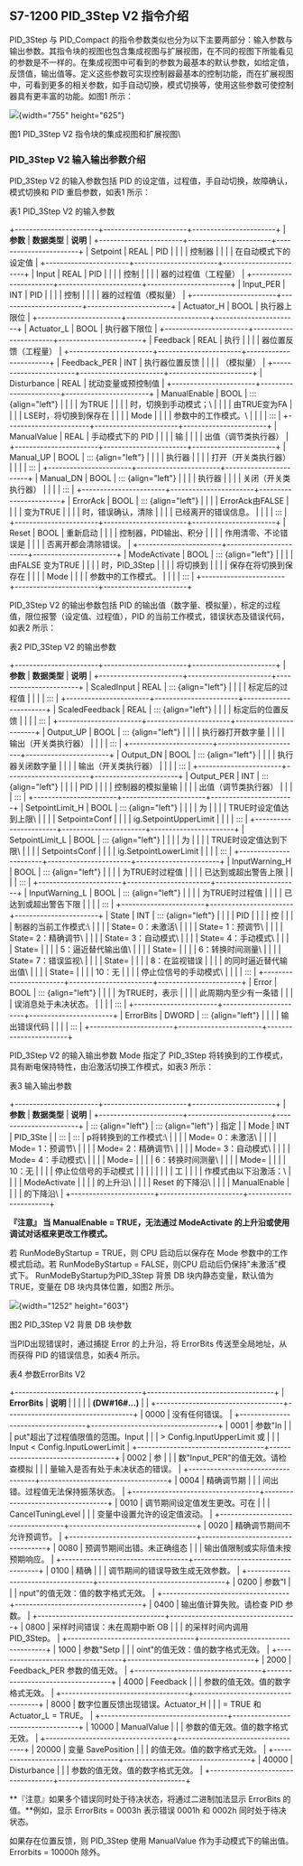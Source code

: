 ## S7-1200 PID_3Step V2 指令介绍

PID_3Step 与 PID_Compact
的指令参数类似也分为以下主要两部分：输入参数与输出参数。其指令块的视图也包含集成视图与扩展视图，在不同的视图下所能看见的参数是不一样的。在集成视图中可看到的参数为最基本的默认参数，如给定值，反馈值，输出值等。定义这些参数可实现控制器最基本的控制功能，而在扩展视图中，可看到更多的相关参数，如手自动切换，模式切换等，使用这些参数可使控制器具有更丰富的功能。如图1
所示：

![](images/1-1.JPG){width="755" height="625"}

图1 PID_3Step V2 指令块的集成视图和扩展视图\

### PID_3Step V2 输入输出参数介绍

PID_3Step V2 的输入参数包括 PID
的设定值，过程值，手自动切换，故障确认，模式切换和 PID 重启参数，如表1
所示：

表1 PID_3Step V2 的输入参数

+-----------------------+-----------------------+-----------------------+
| **参数**              | **数据类型**          | **说明**              |
+-----------------------+-----------------------+-----------------------+
| Setpoint              | REAL                  | PID                   |
|                       |                       | 控制器                |
|                       |                       | 在自动模式下的设定值  |
+-----------------------+-----------------------+-----------------------+
| Input                 | REAL                  | PID                   |
|                       |                       | 控制                  |
|                       |                       | 器的过程值（工程量）  |
+-----------------------+-----------------------+-----------------------+
| Input_PER             | INT                   | PID                   |
|                       |                       | 控制                  |
|                       |                       | 器的过程值（模拟量）  |
+-----------------------+-----------------------+-----------------------+
| Actuator_H            | BOOL                  | 执行器上限位          |
+-----------------------+-----------------------+-----------------------+
| Actuator_L            | BOOL                  | 执行器下限位          |
+-----------------------+-----------------------+-----------------------+
| Feedback              | REAL                  | 执行                  |
|                       |                       | 器位置反馈（工程量）  |
+-----------------------+-----------------------+-----------------------+
| Feedback_PER          | INT                   | 执行器位置反馈        |
|                       |                       | （模拟量）            |
+-----------------------+-----------------------+-----------------------+
| Disturbance           | REAL                  | 扰动变量或预控制值    |
+-----------------------+-----------------------+-----------------------+
| ManualEnable          | BOOL                  | ::: {align="left"}    |
|                       |                       | 为TRUE                |
|                       |                       | 时，切换到手动模式；\ |
|                       |                       | 由TRUE变为FA          |
|                       |                       | LSE时，将切换到保存在 |
|                       |                       | Mode                  |
|                       |                       | 参数中的工作模式。\   |
|                       |                       | :::                   |
+-----------------------+-----------------------+-----------------------+
| ManualValue           | REAL                  | 手动模式下的 PID      |
|                       |                       | 输                    |
|                       |                       | 出值（调节类执行器）  |
+-----------------------+-----------------------+-----------------------+
| Manual_UP             | BOOL                  | ::: {align="left"}    |
|                       |                       | 执行器                |
|                       |                       | 打开（开关类执行器）  |
|                       |                       | :::                   |
+-----------------------+-----------------------+-----------------------+
| Manual_DN             | BOOL                  | ::: {align="left"}    |
|                       |                       | 执行器                |
|                       |                       | 关闭（开关类执行器）  |
|                       |                       | :::                   |
+-----------------------+-----------------------+-----------------------+
| ErrorAck              | BOOL                  | ::: {align="left"}    |
|                       |                       | ErrorAck由FALSE       |
|                       |                       | 变为TRUE              |
|                       |                       | 时，错误确认，清除    |
|                       |                       | 已经离开的错误信息。  |
|                       |                       | :::                   |
+-----------------------+-----------------------+-----------------------+
| Reset                 | BOOL                  | 重新启动              |
|                       |                       | 控制器，PID输出、积分 |
|                       |                       | 作用清零、不论错误是  |
|                       |                       | 否离开都会清除错误。  |
+-----------------------+-----------------------+-----------------------+
| ModeActivate          | BOOL                  | ::: {align="left"}    |
|                       |                       | 由FALSE 变为TRUE      |
|                       |                       | 时，PID_3Step         |
|                       |                       | 将切换到              |
|                       |                       | 保存在将切换到保存在  |
|                       |                       | Mode                  |
|                       |                       | 参数中的工作模式。    |
|                       |                       | :::                   |
+-----------------------+-----------------------+-----------------------+

PID_3Step V2 的输出参数包括 PID
的输出值（数字量、模拟量），标定的过程值，限位报警（设定值、过程值），PID
的当前工作模式，错误状态及错误代码，如表2 所示：

表2 PID_3Step V2 的输出参数

+-----------------------+-----------------------+-----------------------+
| **参数**              | **数据类型**          | **说明**              |
+-----------------------+-----------------------+-----------------------+
| ScaledInput           | REAL                  | ::: {align="left"}    |
|                       |                       | 标定后的过程值        |
|                       |                       | :::                   |
+-----------------------+-----------------------+-----------------------+
| ScaledFeedback        | REAL                  | ::: {align="left"}    |
|                       |                       | 标定后的位置反馈      |
|                       |                       | :::                   |
+-----------------------+-----------------------+-----------------------+
| Output_UP             | BOOL                  | ::: {align="left"}    |
|                       |                       | 执行器打开数字量      |
|                       |                       | 输出（开关类执行器）  |
|                       |                       | :::                   |
+-----------------------+-----------------------+-----------------------+
| Output_DN             | BOOL                  | ::: {align="left"}    |
|                       |                       | 执行器关闭数字量      |
|                       |                       | 输出（开关类执行器）  |
|                       |                       | :::                   |
+-----------------------+-----------------------+-----------------------+
| Output_PER            | INT                   | ::: {align="left"}    |
|                       |                       | PID                   |
|                       |                       | 控制器的模拟量输      |
|                       |                       | 出值（调节类执行器）  |
|                       |                       | :::                   |
+-----------------------+-----------------------+-----------------------+
| SetpointLimit_H       | BOOL                  | ::: {align="left"}    |
|                       |                       | 为                    |
|                       |                       | TRUE时设定值达到上限\ |
|                       |                       | Setpoint≥Conf         |
|                       |                       | ig.SetpointUpperLimit |
|                       |                       | :::                   |
+-----------------------+-----------------------+-----------------------+
| SetpointLimit_L       | BOOL                  | ::: {align="left"}    |
|                       |                       | 为                    |
|                       |                       | TRUE时设定值达到下限\ |
|                       |                       | Setpoint≤Conf         |
|                       |                       | ig.SetpointLowerLimit |
|                       |                       | :::                   |
+-----------------------+-----------------------+-----------------------+
| InputWarning_H        | BOOL                  | ::: {align="left"}    |
|                       |                       | 为TRUE时过程值        |
|                       |                       | 已达到或超出警告上限  |
|                       |                       | :::                   |
+-----------------------+-----------------------+-----------------------+
| InputWarning_L        | BOOL                  | ::: {align="left"}    |
|                       |                       | 为TRUE时过程值        |
|                       |                       | 已达到或超出警告下限  |
|                       |                       | :::                   |
+-----------------------+-----------------------+-----------------------+
| State                 | INT                   | ::: {align="left"}    |
|                       |                       | PID                   |
|                       |                       | 控                    |
|                       |                       | 制器的当前工作模式:\  |
|                       |                       | State= 0：未激活\     |
|                       |                       | State= 1：预调节\     |
|                       |                       | State= 2：精确调节\   |
|                       |                       | State= 3：自动模式\   |
|                       |                       | State= 4：手动模式\   |
|                       |                       | State=                |
|                       |                       | 5：逼近替代输出值\    |
|                       |                       | State=                |
|                       |                       | 6：转换时间测量\      |
|                       |                       | State= 7：错误监视\   |
|                       |                       | State=                |
|                       |                       | 8：在监视错误         |
|                       |                       | 的同时逼近替代输出值\ |
|                       |                       | State=                |
|                       |                       | 10：无                |
|                       |                       | 停止位信号的手动模式\ |
|                       |                       | :::                   |
+-----------------------+-----------------------+-----------------------+
| Error                 | BOOL                  | ::: {align="left"}    |
|                       |                       | 为TRUE时，表示        |
|                       |                       | 此周期内至少有一条错  |
|                       |                       | 误消息处于未决状态。  |
|                       |                       | :::                   |
+-----------------------+-----------------------+-----------------------+
| ErrorBits             | DWORD                 | ::: {align="left"}    |
|                       |                       | 输出错误代码          |
|                       |                       | :::                   |
+-----------------------+-----------------------+-----------------------+

PID_3Step V2 的输入输出参数 Mode 指定了 PID_3Step
将转换到的工作模式，具有断电保持特性，由沿激活切换工作模式，如表3 所示：

表3 输入输出参数

+-----------------------+-----------------------+-----------------------+
| **参数**              | **数据类型**          | **说明**              |
+-----------------------+-----------------------+-----------------------+
| ::: {align="left"}    | ::: {align="left"}    | 指定                  |
| Mode                  | INT                   | PID_3Ste              |
| :::                   | :::                   | p将转换到的工作模式:\ |
|                       |                       | Mode= 0：未激活\      |
|                       |                       | Mode= 1：预调节\      |
|                       |                       | Mode= 2：精确调节\    |
|                       |                       | Mode= 3：自动模式\    |
|                       |                       | Mode= 4：手动模式\    |
|                       |                       | Mode=                 |
|                       |                       | 6：转换时间测量\      |
|                       |                       | Mode=                 |
|                       |                       | 10：无                |
|                       |                       | 停止位信号的手动模式  |
|                       |                       |                       |
|                       |                       | 工                    |
|                       |                       | 作模式由以下沿激活：\ |
|                       |                       | ModeActivate          |
|                       |                       | 的上升沿\             |
|                       |                       | Reset 的下降沿\       |
|                       |                       | ManualEnable          |
|                       |                       | 的下降沿\             |
+-----------------------+-----------------------+-----------------------+

**『注意』 当 ManualEnable = TRUE，无法通过 ModeActivate
的上升沿或使用调试对话框来更改工作模式。**

若 RunModeByStartup = TRUE，则 CPU 启动后以保存在 Mode
参数中的工作模式启动。若 RunModeByStartup = FALSE，则CPU
启动后仍保持"未激活"模式下。 RunModeByStartup为PID_3Step 背景 DB
块内静态变量，默认值为TRUE，变量在 DB 块内具体位置，如图2 所示。

![](images/1-2.JPG){width="1252" height="603"}

图2 PID_3Step V2 背景 DB 块参数

当PID出现错误时，通过捕捉 Error 的上升沿，将 ErrorBits
传送至全局地址，从而获得 PID 的错误信息，如表4 所示。

表4 参数ErrorBits V2

+-----------------------------------+-----------------------------------+
| **ErrorBits**                     | **说明**                          |
|                                   |                                   |
| **(DW#16#\...)**                  |                                   |
+-----------------------------------+-----------------------------------+
| 0000                              | 没有任何错误。                    |
+-----------------------------------+-----------------------------------+
| 0001                              | 参数"In                           |
|                                   | put"超出了过程值限值的范围。Input |
|                                   | \> Config.InputUpperLimit 或      |
|                                   | Input \< Config.InputLowerLimit   |
+-----------------------------------+-----------------------------------+
| 0002                              | 参                                |
|                                   | 数"Input_PER"的值无效。请检查模拟 |
|                                   | 量输入是否有处于未决状态的错误。  |
+-----------------------------------+-----------------------------------+
| 0004                              | 精确调节期                        |
|                                   | 间出错。过程值无法保持振荡状态。  |
+-----------------------------------+-----------------------------------+
| 0010                              | 调节期间设定值发生更改。可在      |
|                                   | CancelTuningLevel                 |
|                                   | 变量中设置允许的设定值波动。      |
+-----------------------------------+-----------------------------------+
| 0020                              | 精确调节期间不允许预调节。        |
+-----------------------------------+-----------------------------------+
| 0080                              | 预调节期间出错。未正确组态        |
|                                   | 输出值限制或实际值未按预期响应。  |
+-----------------------------------+-----------------------------------+
| 0100                              | 精确                              |
|                                   | 调节期间的错误导致生成无效参数。  |
+-----------------------------------+-----------------------------------+
| 0200                              | 参数"I                            |
|                                   | nput"的值无效：值的数字格式无效。 |
+-----------------------------------+-----------------------------------+
| 0400                              | 输出值计算失败。请检查 PID 参数。 |
+-----------------------------------+-----------------------------------+
| 0800                              | 采样时间错误：未在周期中断 OB     |
|                                   | 的采样时间内调用 PID_3Step。      |
+-----------------------------------+-----------------------------------+
| 1000                              | 参数"Setp                         |
|                                   | oint"的值无效：值的数字格式无效。 |
+-----------------------------------+-----------------------------------+
| 2000                              | Feedback_PER 参数的值无效。       |
+-----------------------------------+-----------------------------------+
| 4000                              | Feedback                          |
|                                   | 参数的值无效。值的数字格式无效。  |
+-----------------------------------+-----------------------------------+
| 8000                              | 数字位置反馈出现错误。Actuator_H  |
|                                   | = TRUE 和 Actuator_L = TRUE。     |
+-----------------------------------+-----------------------------------+
| 10000                             | ManualValue                       |
|                                   | 参数的值无效。值的数字格式无效。  |
+-----------------------------------+-----------------------------------+
| 20000                             | 变量 SavePosition                 |
|                                   | 的值无效。值的数字格式无效。      |
+-----------------------------------+-----------------------------------+
| 40000                             | Disturbance                       |
|                                   | 参数的值无效。值的数字格式无效。  |
+-----------------------------------+-----------------------------------+

**『注意』如果多个错误同时处于待决状态，将通过二进制加法显示 ErrorBits
的值。**例如，显示 ErrorBits = 0003h 表示错误 0001h 和 0002h
同时处于待决状态。

如果存在位置反馈，则 PID_3Step 使用 ManualValue
作为手动模式下的输出值。Errorbits = 10000h 除外。
